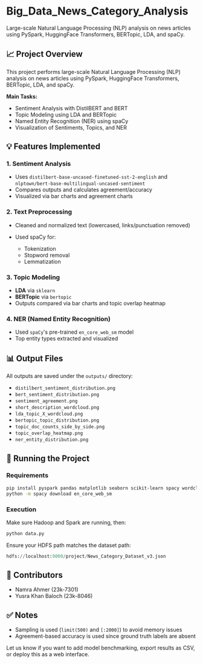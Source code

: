 # Big_Data_News_Category_Analysis
Large-scale Natural Language Processing (NLP) analysis on news articles using PySpark, HuggingFace Transformers, BERTopic, LDA, and spaCy.

## 📈 Project Overview

This project performs large-scale Natural Language Processing (NLP) analysis on news articles using PySpark, HuggingFace Transformers, BERTopic, LDA, and spaCy.

**Main Tasks:**

* Sentiment Analysis with DistilBERT and BERT
* Topic Modeling using LDA and BERTopic
* Named Entity Recognition (NER) using spaCy
* Visualization of Sentiments, Topics, and NER

## 💡 Features Implemented

### 1. Sentiment Analysis

* Uses `distilbert-base-uncased-finetuned-sst-2-english` and `nlptown/bert-base-multilingual-uncased-sentiment`
* Compares outputs and calculates agreement/accuracy
* Visualized via bar charts and agreement charts

### 2. Text Preprocessing

* Cleaned and normalized text (lowercased, links/punctuation removed)
* Used spaCy for:

  * Tokenization
  * Stopword removal
  * Lemmatization

### 3. Topic Modeling

* **LDA** via `sklearn`
* **BERTopic** via `bertopic`
* Outputs compared via bar charts and topic overlap heatmap

### 4. NER (Named Entity Recognition)

* Used `spaCy`'s pre-trained `en_core_web_sm` model
* Top entity types extracted and visualized

## 📊 Output Files

All outputs are saved under the `outputs/` directory:

* `distilbert_sentiment_distribution.png`
* `bert_sentiment_distribution.png`
* `sentiment_agreement.png`
* `short_description_wordcloud.png`
* `lda_topic_X_wordcloud.png`
* `bertopic_topic_distribution.png`
* `topic_doc_counts_side_by_side.png`
* `topic_overlap_heatmap.png`
* `ner_entity_distribution.png`

## 🚀 Running the Project

### Requirements

```bash
pip install pyspark pandas matplotlib seaborn scikit-learn spacy wordcloud transformers bertopic
python -m spacy download en_core_web_sm
```

### Execution

Make sure Hadoop and Spark are running, then:

```bash
python data.py
```

Ensure your HDFS path matches the dataset path:

```py
hdfs://localhost:9000/project/News_Category_Dataset_v3.json
```

## 🔗 Contributors

* Namra Ahmer (23k-7301)
* Yusra Khan Baloch (23k-8046)

## ✅ Notes

* Sampling is used (`limit(500)` and `[:2000]`) to avoid memory issues
* Agreement-based accuracy is used since ground truth labels are absent

Let us know if you want to add model benchmarking, export results as CSV, or deploy this as a web interface.
